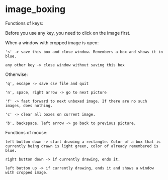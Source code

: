 # image_boxing

Functions of keys:

  Before you use any key, you need to click on the image first.

  When a window with cropped image is open:
  
    's' -> save this box and close window. Remembers a box and shows it in blue.
    
    any other key -> close window without saving this box
    
  Otherwise:
  
    'q', escape -> save csv file and quit
    
    'n', space, right arrow -> go to next picture
    
    'f' -> fast forward to next unboxed image. If there are no such images, does nothing.
    
    'c' -> clear all boxes on current image.
    
    'b', backspace, left arrow -> go back to previous picture.
    
Functions of mouse:

    left button down -> start drawing a rectangle. Color of a box that is currently being drawn is light green, color of already remembered is blue.
  
    right button down -> if currently drawing, ends it.
  
    left button up -> if currently drawing, ends it and shows a window with cropped image.
  
